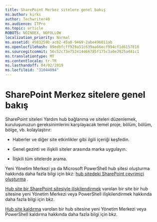 ```yaml
---
title: SharePoint Merkez sitelere genel bakış
ms.author: kirks
author: Techwriter40
ms.audience: ITPro
ms.topic: article
ROBOTS: NOINDEX, NOFOLLOW
localization_priority: Normal
ms.assetid: 4583259b-acb2-45a0-9469-2abe496011ab
ms.openlocfilehash: 89edbfcff929a51c639aa66ecf994cf1d6157810
ms.sourcegitcommit: 56c52c73e752414d66785f175c3a0e2925ad41c1
ms.translationtype: MT
ms.contentlocale: tr-TR
ms.lasthandoff: 04/02/2019
ms.locfileid: "31044094"
---
```

# <a name="sharepoint-hub-sites-overview"></a>SharePoint Merkez sitelere genel bakış

SharePoint siteleri Yardım hub bağlanma ve siteleri düzenlemek, kuruluşunuzun gereksinimlerini karşılayacak temel proje, bölüm, bölüm, bölge, vb. kolaylaştırır:

- Haberler ve diğer site etkinlikler gibi ilgili içeriği keşfedin.


- Genel gezinti ve ilişkili siteler arasında marka uygulayın.


- İlişkili tüm sitelerde arama.


Yeni Yönetim Merkezi ya da Microsoft PowerShell hub sitesi oluşturma hakkında daha fazla bilgi için bkz: [hub sitedeki SharePoint çevrimiçi oluşturma](https://docs.microsoft.com/en-us/sharepoint/create-hub-site) . 

[Hub site bir SharePoint sitesiyle ilişkilendirmek](https://support.office.com/en-us/article/associate-a-sharepoint-site-with-a-hub-site-ae0009fd-af04-4d3d-917d-88edb43efc05) varolan bir site bir hub sitesine yeni Yönetim Merkezi veya PowerShell ilişkilendirmek hakkında daha fazla bilgi için bkz.  

[Hub site kaldırma](https://docs.microsoft.com/en-us/sharepoint/remove-hub-site) varolan bir hub sitesine yeni Yönetim Merkezi veya PowerShell kaldırma hakkında daha fazla bilgi için bkz. 
